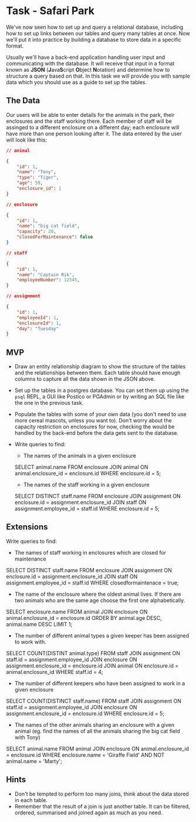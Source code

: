 # Task - Safari Park

We've now seen how to set up and query a relational database, including how to set up links between our tables and query many tables at once. Now we'll put it into practice by building a database to store data in a specific format.

Usually we'll have a back-end application handling user input and communicating with the database. It will receive that input in a format known as **JSON** (**J**ava**S**cript **O**bject **N**otation) and determine how to structure a query based on that. In this task we will provide you with sample data which you should use as a guide to set up the tables. 

## The Data

Our users will be able to enter details for the animals in the park, their enclosures and the staff working there. Each member of staff will be assinged to a different enclosure on a different day; each enclosure will have more than one person looking after it. The data entered by the user will look like this:

```json
// animal

{
	"id": 1,
	"name": "Tony",
	"type": "Tiger",
	"age": 59,
	"enclosure_id": 1
}

// enclosure

{
	"id": 1,
	"name": "big cat field",
	"capacity": 20,
	"closedForMaintenance": false
}

// staff

{
	"id": 1,
	"name": "Captain Rik",
	"employeeNumber": 12345,
}

// assignment

{
	"id": 1,
	"employeeId": 1,
	"enclosureId": 1,
	"day": "Tuesday"
}
```

## MVP

- Draw an entity relationship diagram to show the structure of the tables and the relationships between them. Each table should have enough columns to capture all the data shown in the JSON above.
- Set up the tables in a postgres database. You can set them up using the `psql` REPL, a GUI like Postico or PGAdmin or by writing an SQL file like the one in the previous task.
- Populate the tables with some of your own data (you don't need to use more cereal mascots, unless you want to). Don't worry about the capacity restriction on enclosures for now, checking the would be handled by the back-end before the data gets sent to the database.
- Write queries to find:
	- The names of the animals in a given enclosure

	SELECT animal.name
FROM enclosure
JOIN animal
ON animal.enclosure_id = enclosure.id 
WHERE enclosure.id = 5;

	- The names of the staff working in a given enclosure

	SELECT DISTINCT staff.name
FROM enclosure
JOIN assignment
ON enclosure.id = assignment.enclosure_id
JOIN staff
ON assignment.employee_id = staff.id
WHERE enclosure.id = 5;

	
## Extensions

Write queries to find:

- The names of staff working in enclosures which are closed for maintenance

SELECT DISTINCT staff.name
FROM enclosure
JOIN assignment
ON enclosure.id = assignment.enclosure_id
JOIN staff
ON assignment.employee_id = staff.id
WHERE closedformaintenace = true;


- The name of the enclosure where the oldest animal lives. If there are two animals who are the same age choose the first one alphabetically.

SELECT enclosure.name 
FROM animal
JOIN enclosure
ON animal.enclosure_id = enclosure.id
ORDER BY animal.age DESC, animal.name DESC
LIMIT 1;


- The number of different animal types a given keeper has been assigned to work with.

SELECT COUNT(DISTINT animal.type)
FROM staff
JOIN assignment
ON staff.id = assignment.employee_id
JOIN enclosure
ON assignment.enclosure_id = enclosure.id
JOIN animal
ON 	enclosure.id = animal.enclosure_id
WHERE staff.id = 4;  


- The number of different keepers who have been assigned to work in a given enclosure

SELECT COUNT(DISTINCT staff.name)
FROM staff
JOIN assignment
ON staff.id = assignment.employee_id
JOIN enclosure
ON assignment.enclosure_id = enclosure.id
WHERE enclosure.id = 5;  

- The names of the other animals sharing an enclosure with a given animal (eg. find the names of all the animals sharing the big cat field with Tony)

SELECT animal.name
FROM animal
JOIN enclosure
ON animal.enclosure_id = enclosure.id
WHERE enclosure.name = 'Giraffe Field' AND NOT animal.name = 'Marty'; 


## Hints

- Don't be tempted to perform too many joins, think about the data stored in each table.
- Remember that the result of a join is just another table. It can be filtered, ordered, summarised and joined again as much as you need.